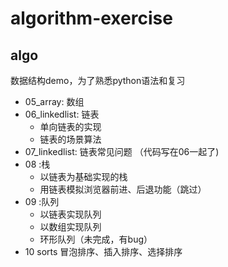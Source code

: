 # algorithm-exercise
## algo
数据结构demo，为了熟悉python语法和复习
- 05_array: 数组
- 06_linkedlist: 链表
    - 单向链表的实现
    - 链表的场景算法
- 07_linkedlist: 链表常见问题
    （代码写在06一起了)
- 08 :栈
  - 以链表为基础实现的栈 
  - 用链表模拟浏览器前进、后退功能（跳过）
- 09 :队列
  - 以链表实现队列
  - 以数组实现队列
  - 环形队列（未完成，有bug）
- 10 sorts
冒泡排序、插入排序、选择排序
